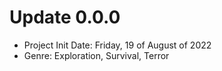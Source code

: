 Update 0.0.0
==============

* Project Init Date: Friday, 19 of August of 2022
* Genre: Exploration, Survival, Terror
